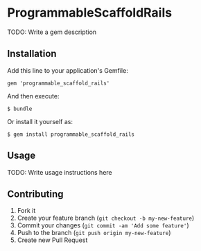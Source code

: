 # ProgrammableScaffoldRails

TODO: Write a gem description

## Installation

Add this line to your application's Gemfile:

    gem 'programmable_scaffold_rails'

And then execute:

    $ bundle

Or install it yourself as:

    $ gem install programmable_scaffold_rails

## Usage

TODO: Write usage instructions here

## Contributing

1. Fork it
2. Create your feature branch (`git checkout -b my-new-feature`)
3. Commit your changes (`git commit -am 'Add some feature'`)
4. Push to the branch (`git push origin my-new-feature`)
5. Create new Pull Request
